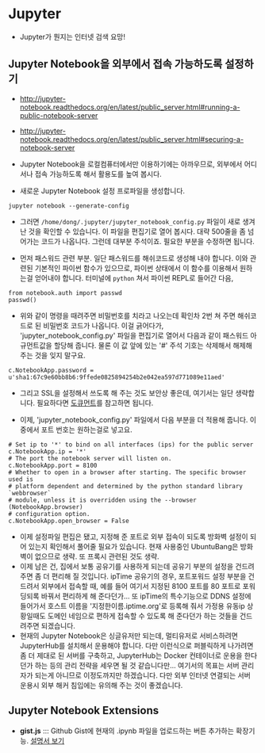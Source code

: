 
# Jupyter
* Jupyter가 뭔지는 인터넷 검색 요망!


## Jupyter Notebook을 외부에서 접속 가능하도록 설정하기

* http://jupyter-notebook.readthedocs.org/en/latest/public_server.html#running-a-public-notebook-server
* http://jupyter-notebook.readthedocs.org/en/latest/public_server.html#securing-a-notebook-server

* Jupyter Notebook을 로컬컴퓨터에서만 이용하기에는 아까우므로, 외부에서 어디서나 접속 가능하도록 해서 활용도를 높여 봅시다.
* 새로운 Jupyter Notebook 설정 프로파일을 생성합니다.
```
jupyter notebook --generate-config
```
* 그러면 `/home/dong/.jupyter/jupyter_notebook_config.py` 파일이 새로 생겨난 것을 확인할 수 있습니다.  이 파일을 편집기로 열어 봅시다.  대략 500줄을 좀 넘어가는 코드가 나옵니다.  그런데 대부분 주석이죠.  필요한 부분을 수정하면 됩니다.

* 먼저 패스워드 관련 부분.  일단 패스워드를 해쉬코드로 생성해 내야 합니다.  이와 관련된 기본적인 파이썬 함수가 있으므로, 파이썬 상태에서 이 함수를 이용해서 원하는걸 얻어내야 합니다.  터미널에 `python` 쳐서 파이썬 REPL로 들어간 다음,
```
from notebook.auth import passwd
passwd()
```
* 위와 같이 명령을 때려주면 비밀번호를 치라고 나오는데 확인차 2번 쳐 주면 해쉬코드로 된 비밀번호 코드가 나옵니다.  이걸 긁어다가, 'jupyter_notebook_config.py' 파일을 편집기로 열어서 다음과 같이 패스워드 아규먼트값을 할당해 줍니다.  물론 이 값 앞에 있는 '#' 주석 기호는 삭제해서 해제해 주는 것을 잊지 말구요.
```
c.NotebookApp.password = u'sha1:67c9e60bb8b6:9ffede0825894254b2e042ea597d771089e11aed'
```
* 그리고 SSL을 설정해서 쓰도록 해 주는 것도 보안상 좋은데, 여기서는 일단 생략합니다.  필요하다면 [도큐먼트](http://jupyter-notebook.readthedocs.org/en/latest/public_server.html#securing-a-notebook-server)를 참고하면 됩니다.

* 이제, 'jupyter_notebook_config.py' 파일에서 다음 부분을 더 적용해 줍니다.  이중에서 포트 번호는 원하는걸로 넣고요.
```
# Set ip to '*' to bind on all interfaces (ips) for the public server
c.NotebookApp.ip = '*'
# The port the notebook server will listen on.
c.NotebookApp.port = 8100
# Whether to open in a browser after starting. The specific browser used is
# platform dependent and determined by the python standard library `webbrowser`
# module, unless it is overridden using the --browser (NotebookApp.browser)
# configuration option.
c.NotebookApp.open_browser = False
```
* 이제 설정파일 편집은 됐고, 지정해 준 포트로 외부 접속이 되도록 방화벽 설정이 되어 있는지 확인해서 풀어줄 필요가 있습니다.  현재 사용중인 UbuntuBang은 방화벽이 없으므로 생략.  또 프록시 관련된 것도 생략.
* 이제 남은 건, 집에서 보통 공유기를 사용하게 되는데 공유기 부분의 설정을 건드려주면 좀 더 편리해 질 것입니다.  ipTime 공유기의 경우, 포트포워드 설정 부분을 건드려서 외부에서 접속할 때, 예를 들어 여기서 지정된 8100 포트를 80 포트로 포워딩되록 바꿔서 편리하게 해 준다던가...  또 ipTime의 특수기능으로 DDNS 설정에 들어가서 호스트 이름을 '지정한이름.iptime.org'로 등록해 줘서 가정용 유동ip 상황일때도 도메인 네임으로 편하게 접속할 수 있도록 해 준다던가 하는 것들을 건드려주면 되겠습니다.
* 현재의 Jupyter Notebook은 싱글유저만 되는데, 멀티유저로 서비스하려면 JupyterHub를 설치해서 운용해야 합니다.  다만 이런식으로 퍼블릭하게 나가려면 좀 더 제대로 된 서버를 구축하고, JupyterHub는 Docker 컨테이너로 운용을 한다던가 하는 등의 관리 전략을 세우면 될 것 같습니다만...  여기서의 목표는 서버 관리자가 되는게 아니므로 이정도까지만 하겠습니다.  다만 외부 인터넷 연결되는 서버 운용시 외부 해커 침입에는 유의해 주는 것이 좋겠습니다.


## Jupyter Notebook Extensions
* **gist.js** ::: Github Gist에 현재의 .ipynb 파일을 업로드하는 버튼 추가하는 확장기능.  [설명서 보기](http://nbviewer.ipython.org/gist/dymaxionkim/d9a2ab620303982df1af?flush_cache=true)
